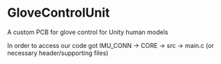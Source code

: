 # GloveControlUnit
A custom PCB for glove control for Unity human models 

In order to access our code got IMU_CONN -> CORE -> src -> main.c (or necessary header/supporting files)
